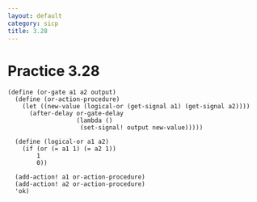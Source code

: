 ```yaml
---
layout: default
category: sicp
title: 3.28
---
```


# Practice 3.28

    (define (or-gate a1 a2 output)
      (define (or-action-procedure)
        (let ((new-value (logical-or (get-signal a1) (get-signal a2))))
          (after-delay or-gate-delay
                       (lambda ()
                        (set-signal! output new-value)))))

      (define (logical-or a1 a2)
        (if (or (= a1 1) (= a2 1))
            1
            0))

      (add-action! a1 or-action-procedure)
      (add-action! a2 or-action-procedure)
      'ok)